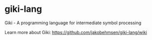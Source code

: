 giki-lang
=========

Giki - A programming language for intermediate symbol processing

Learn more about Giki: https://github.com/jakobehmsen/giki-lang/wiki
